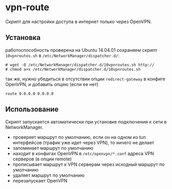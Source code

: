 vpn-route
=========

Скрипт для настройки доступа в интернет только через OpenVPN.

Установка
---------

работоспособность проверена на Ubuntu 14.04.01
сохраняем скрипт `10vpnroutes.sh` в `/etc/NetworkManager/dispatcher.d/`:

    # wget -O /etc/NetworkManager/dispatcher.d/10vpnroutes.sh http://
    # chmod a+x /etc/NetworkManager/dispatcher.d/10vpnroutes.sh
  
так же, нужно убедиться в отсутствии опции `redirect-gateway` в конфиге OpenVPN, и добавить опцию (если ее нет)

    route 0.0.0.0 0.0.0.0
  
Использование
-------------

Скрипт запускается автоматически при установке подключения к сети в NetworkManager.

* проверяет маршрут по умолчанию, если он на одном из tun интерфейсов (трафик уже идет через VPN), то ничего не делает
* запоминает маршрут по умолчанию
* находит в конфигах OpenVPN в `/etc/openvpn/*.conf` адреса VPN серверов (в опции remote)
* прописывает маршрут к VPN серверам через исходный маршрут по умолчанию
* удаляет маршрут по умолчанию
* перезапускает OpenVPN
